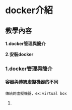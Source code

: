 # docker介紹

## 教學內容

**1.docker管理與簡介**

**2.安裝docker**

### 1.docker管理與簡介

#### 容器與傳統虛擬機器的不同

    傳統的虛擬機器，ex:virtual box

1. 
